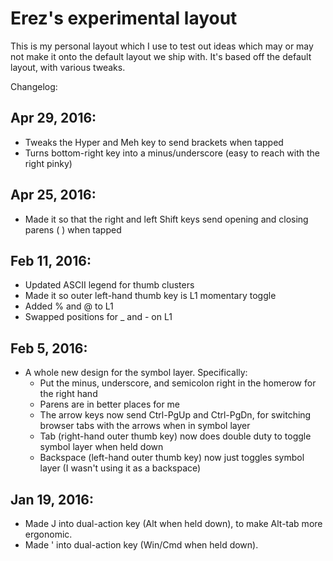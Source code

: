 # Erez's experimental layout

This is my personal layout which I use to test out ideas which may or may not make it onto the default layout we ship with. It's based off the default layout, with various tweaks.

Changelog:

## Apr 29, 2016:

* Tweaks the Hyper and Meh key to send brackets when tapped
* Turns bottom-right key into a minus/underscore (easy to reach with the right pinky)

## Apr 25, 2016:

* Made it so that the right and left Shift keys send opening and closing parens ( ) when tapped

## Feb 11, 2016:

* Updated ASCII legend for thumb clusters
* Made it so outer left-hand thumb key is L1 momentary toggle
* Added % and @ to L1
* Swapped positions for _ and - on L1

## Feb 5, 2016:

* A whole new design for the symbol layer. Specifically:
  * Put the minus, underscore, and semicolon right in the homerow for the right hand
  * Parens are in better places for me
  * The arrow keys now send Ctrl-PgUp and Ctrl-PgDn, for switching browser tabs with the arrows when in symbol layer
  * Tab (right-hand outer thumb key) now does double duty to toggle symbol layer when held down
  * Backspace (left-hand outer thumb key) now just toggles symbol layer (I wasn't using it as a backspace)
  

## Jan 19, 2016:

* Made J into dual-action key (Alt when held down), to make Alt-tab more ergonomic.
* Made ' into dual-action key (Win/Cmd when held down).

